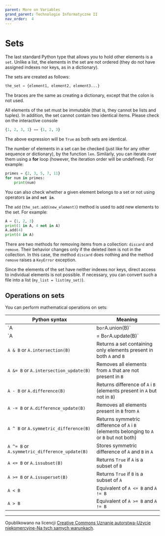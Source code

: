 ```yaml
---
parent: More on Variables
grand_parent: Technologie Informatyczne II
nav_order:  4
---
```


# Sets

The last standard Python type that allows you to hold other elements is a `set`. Unlike a list, the elements in the set are not ordered (they do not have assigned indexes nor keys, as in a dictionary).

The sets are created as follows:

```python
the_set = {element1, element2, element3...}
```

The braces are the same as creating a dictionary, except that the colon is not used.

All elements of the set must be immutable (that is, they cannot be lists and tuples). In addition, the set cannot contain two identical items. Please check on the interactive console

```python
{1, 2, 3, 1} == {1, 2, 3}
```

The above expression will be `True` as both sets are identical.

The number of elements in a set can be checked (just like for any other sequence or dictionary), by the function `len`. Similarly, you can iterate over them using a **for** loop (however, the iteration order will be undefined). For example:

```python
primes = {2, 3, 5, 7, 11}
for num in primes:
    print(num)
```

You can also check whether a given element belongs to a set or not using operators **`in`** and **`not in`**.

The `add` (`the_set.add(new_element)`) method is used to add new elements to the set. For example:

```python
A = {1, 2, 3}
print(1 in A, 4 not in A)
A.add(4)
print(4 in A)
```

There are two methods for removing items from a collection: `discard` and `remove`. Their behavior changes only if the deleted item is not in the collection. In this case, the method `discard` does nothing and the method `remove` raises a `KeyError` exception.

Since the elements of the set have neither indexes nor keys, direct access to individual elements is not possible. If necessary, you can convert such a file into a list (`my_list = list(my_set)`).

## Operations on sets

You can perform mathematical operations on sets:

| Python syntax                                  | Meaning                                                                                   |
| ---------------------------------------------- | ----------------------------------------------------------------------------------------- |
| `A | b` or `A.union(B)`                        | Returns a set that contains elements from both `A` and `B`                                |
| `A |= B` or `A.update(B)`                      | Adds all elements present in `B` to `A`                                                   |
| `A & B` or `A.intersection(B)`                 | Returns a set containing only elements present in both `A` and `B`                        |
| `A &= B` or `A.intersection_update(B)`         | Removes all elements from `A` that are not present in `B`                                 |
| `A - B` or `A.difference(B)`                   | Returns difference of `A` i `B` (elements present in `A` but not in `B`)                  |
| `A -= B` or `A.difference_update(B)`           | Removes all elements present in `B` from `A`                                              |
| `A ^ B` or `A.symmetric_difference(B)`         | Returns symmetric difference of `A` i `B` (elements belonging to `A` or `B` but not both) |
| `A ^= B` or `A.symmetric_difference_update(B)` | Stores symmetric difference of `A` and `B` in `A`                                         |
| `A <= B` or `A.issubset(B)`                    | Returns `True` if `A` is a subset of `B`                                                  |
| `A >= B` or `A.issuperset(B)`                  | Returns `True` if `B` is a subset of `A`                                                  |
| `A < B`                                        | Equivalent of `A <= B` and `A != B`                                                       |
| `A > B`                                        | Equivalent of `A >= B` and `A != B`                                                       |

<hr/>

Opublikowano na licencji [Creative Commons Uznanie autorstwa-Użycie niekomercyjne-Na tych samych warunkach](https://creativecommons.org/licenses/by-nc-sa/4.0/deed.pl).
